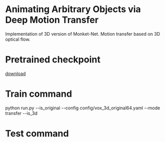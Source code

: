 # Animating Arbitrary Objects via Deep Motion Transfer
Implementation of 3D version of Monket-Net. Motion transfer based on 3D optical flow.

# Pretrained checkpoint
[download](https://drive.google.com/file/d/1kr6ACs2IOfD7X-znPJoGx9EGMAKlhFAt/view?usp=sharing)

# Train command
python run.py --is_original --config config/vox_3d_original64.yaml --mode transfer --is_3d

# Test command
